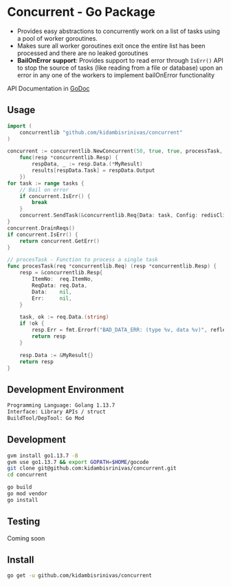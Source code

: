 # Concurrent - Go Package

- Provides easy abstractions to concurrently work on a list of tasks using a pool of worker goroutines.
- Makes sure all worker goroutines exit once the entire list has been processed and there are no leaked goroutines
- **BailOnError support**: Provides support to read error through `IsErr()` API to stop the source of tasks (like reading from a file or database) upon an error in any one of the workers to implement bailOnError functionality

API Documentation in [GoDoc](https://godoc.org/github.com/kidambisrinivas/concurrent)

## Usage

```go
import (
    concurrentlib "github.com/kidambisrinivas/concurrent"
)

concurrent := concurrentlib.NewConcurrent(50, true, true, processTask,
    func(resp *concurrentlib.Resp) {
        respData, _ := resp.Data.(*MyResult)
        results[respData.Task] = respData.Output
    })
for task := range tasks {
    // Bail on error
    if concurrent.IsErr() {
        break
    }
    concurrent.SendTask(&concurrentlib.Req{Data: task, Config: redisClient})
}
concurrent.DrainReqs()
if concurrent.IsErr() {
    return concurrent.GetErr()
}

// procesTask - Function to process a single task
func procesTask(req *concurrentlib.Req) (resp *concurrentlib.Resp) {
    resp = &concurrentlib.Resp{
		ItemNo:  req.ItemNo,
		ReqData: req.Data,
		Data:    nil,
		Err:     nil,
	}

    task, ok := req.Data.(string)
    if !ok {
		resp.Err = fmt.Errorf("BAD_DATA_ERR: (type %v, data %v)", reflect.TypeOf(req.Data), req.Data)
		return resp
    }

    resp.Data := &MyResult{}
    return resp
}
```

## Development Environment

```bash
Programming Language: Golang 1.13.7
Interface: Library APIs / struct
BuildTool/DepTool: Go Mod
```

## Development

```bash
gvm install go1.13.7 -B
gvm use go1.13.7 && export GOPATH=$HOME/gocode
git clone git@github.com:kidambisrinivas/concurrent.git
cd concurrent

go build
go mod vendor
go install
```

## Testing

Coming soon

## Install

```bash
go get -u github.com/kidambisrinivas/concurrent
```

